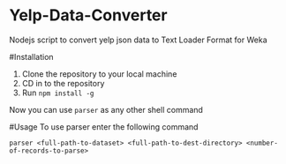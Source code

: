 # Yelp-Data-Converter
Nodejs script to convert yelp json data to Text Loader Format for Weka

#Installation
1. Clone the repository to your local machine
2. CD in to the repository
3. Run `npm install -g`

Now you can use `parser` as any other shell command

#Usage
To use parser enter the following command

`parser <full-path-to-dataset> <full-path-to-dest-directory> <number-of-records-to-parse>`
